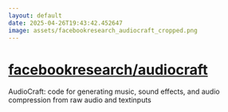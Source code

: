 ```yaml
---
layout: default
date: 2025-04-26T19:43:42.452647
image: assets/facebookresearch_audiocraft_cropped.png
---
```


# [facebookresearch/audiocraft](https://github.com/facebookresearch/audiocraft)

AudioCraft: code for generating music, sound effects, and audio compression from raw audio and textinputs
